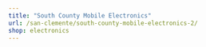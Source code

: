 ```yaml
---
title: "South County Mobile Electronics"
url: /san-clemente/south-county-mobile-electronics-2/
shop: electronics
---
```

